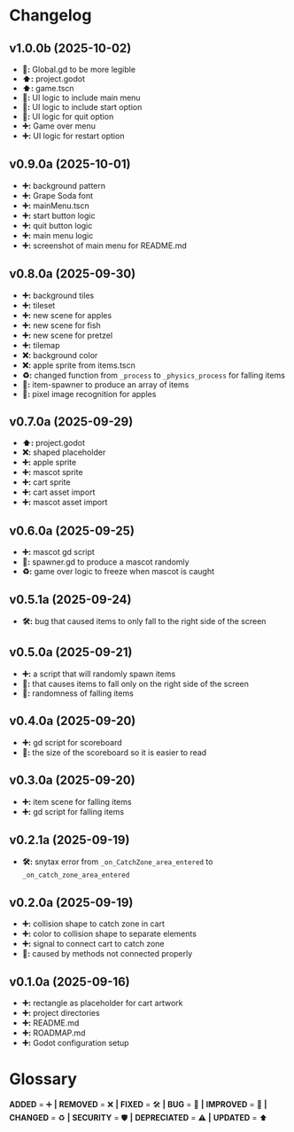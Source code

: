 # Changelog

## v1.0.0b (2025-10-02)

- **🚀:** Global.gd to be more legible
- **⬆️:** project.godot
- **⬆️:** game.tscn
- **🚀:** UI logic to include main menu
- **🚀:** UI logic to include start option
- **🚀:** UI logic for quit option
- **➕:** Game over menu
- **➕:** UI logic for restart option

## v0.9.0a (2025-10-01)

- **➕:** background pattern
- **➕:** Grape Soda font
- **➕:** mainMenu.tscn
- **➕:** start button logic
- **➕:** quit button logic
- **➕:** main menu logic
- **➕:** screenshot of main menu for README.md

## v0.8.0a (2025-09-30)

- **➕:** background tiles
- **➕:** tileset
- **➕:** new scene for apples
- **➕:** new scene for fish
- **➕:** new scene for pretzel
- **➕:** tilemap
- **❌:** background color
- **❌:** apple sprite from items.tscn
- **♻️:** changed function from ```_process``` to ```_physics_process``` for falling items
- **🚀:** item-spawner to produce an array of items
- **🚀:** pixel image recognition for apples

## v0.7.0a (2025-09-29)

- **⬆️:** project.godot
- **❌:** shaped placeholder
- **➕:** apple sprite
- **➕:** mascot sprite
- **➕:** cart sprite
- **➕:** cart asset import
- **➕:** mascot asset import

## v0.6.0a (2025-09-25)

- **➕:** mascot gd script
- **🚀:** spawner.gd to produce a mascot randomly
- **♻️:** game over logic to freeze when mascot is caught

## v0.5.1a (2025-09-24)

- **🛠️:** bug that caused items to only fall to the right side of the screen

## v0.5.0a (2025-09-21)

- **➕:** a script that will randomly spawn items
- **🐞:** that causes items to fall only on the right side of the screen
- **🚀:** randomness of falling items

## v0.4.0a (2025-09-20)

- **➕:** gd script for scoreboard
- **🚀:** the size of the scoreboard so it is easier to read

## v0.3.0a (2025-09-20)

- **➕:** item scene for falling items
- **➕:** gd script for falling items

## v0.2.1a (2025-09-19)

- **🛠️:** snytax error from ```_on_CatchZone_area_entered``` to ```_on_catch_zone_area_entered```

## v0.2.0a (2025-09-19)

- **➕:** collision shape to catch zone in cart
- **➕:** color to collision shape to separate elements
- **➕:** signal to connect cart to catch zone
- **🐞:** caused by methods not connected properly


## v0.1.0a (2025-09-16)

- **➕:** rectangle as placeholder for cart artwork
- **➕:** project directories
- **➕:** README.md
- **➕:** ROADMAP.md
- **➕:** Godot configuration setup

# Glossary

**ADDED** = ➕ **|**
**REMOVED** = ❌ **|**
**FIXED** = 🛠️ **|**
**BUG** = 🐞 **|**
**IMPROVED** = 🚀 **|**
**CHANGED** = ♻️ **|**
**SECURITY** = 🛡️ **|**
**DEPRECIATED** = ⚠️ **|**
**UPDATED** = ⬆️
